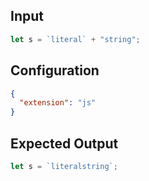
## Input
```javascript input
let s = `literal` + "string";
```

## Configuration
```json configuration
{
  "extension": "js"
}
```

## Expected Output
```javascript expected output
let s = `literalstring`;
```
